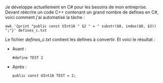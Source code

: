 Je développe actuellement en C# pour les besoins de mon entreprise. Devant réécrire un code C++ contenant un grand nombre de defines en C#, voici comment j'ai automatisé la tâche :

    awk '{print "public const UInt16 " $2 " = " substr($0, index($0, $3)) ";"}' defines_c.txt

Le fichier *defines_c.txt* contient les defines à convertir. Et voici le résultat :

*   Avant :

        #define TEST 2

*   Après :

        public const UInt16 TEST = 2;
